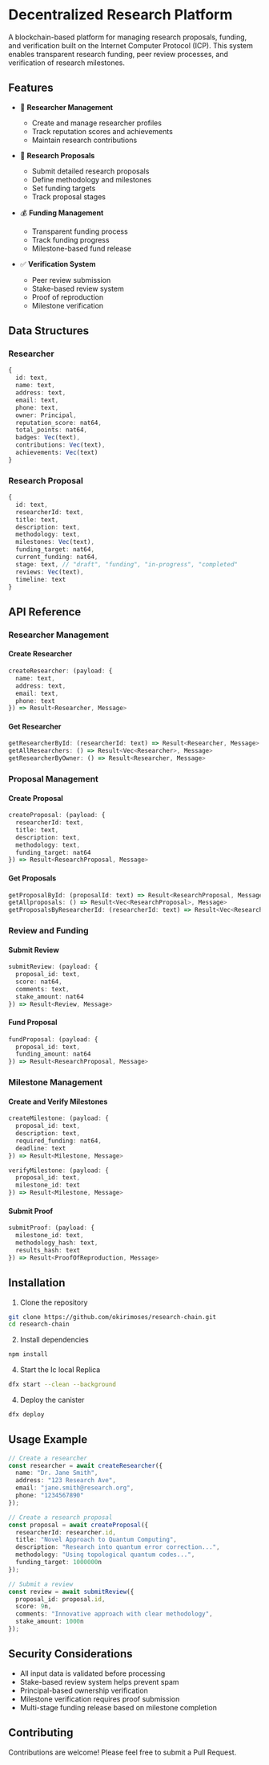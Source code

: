 # Decentralized Research Platform

A blockchain-based platform for managing research proposals, funding, and verification built on the Internet Computer Protocol (ICP). This system enables transparent research funding, peer review processes, and verification of research milestones.

## Features

- 🔬 **Researcher Management**
  - Create and manage researcher profiles
  - Track reputation scores and achievements
  - Maintain research contributions

- 📝 **Research Proposals**
  - Submit detailed research proposals
  - Define methodology and milestones
  - Set funding targets
  - Track proposal stages

- 💰 **Funding Management**
  - Transparent funding process
  - Track funding progress
  - Milestone-based fund release

- ✅ **Verification System**
  - Peer review submission
  - Stake-based review system
  - Proof of reproduction
  - Milestone verification

## Data Structures

### Researcher
```typescript
{
  id: text,
  name: text,
  address: text,
  email: text,
  phone: text,
  owner: Principal,
  reputation_score: nat64,
  total_points: nat64,
  badges: Vec(text),
  contributions: Vec(text),
  achievements: Vec(text)
}
```

### Research Proposal
```typescript
{
  id: text,
  researcherId: text,
  title: text,
  description: text,
  methodology: text,
  milestones: Vec(text),
  funding_target: nat64,
  current_funding: nat64,
  stage: text, // "draft", "funding", "in-progress", "completed"
  reviews: Vec(text),
  timeline: text
}
```

## API Reference

### Researcher Management

#### Create Researcher
```typescript
createResearcher: (payload: {
  name: text,
  address: text,
  email: text,
  phone: text
}) => Result<Researcher, Message>
```

#### Get Researcher
```typescript
getResearcherById: (researcherId: text) => Result<Researcher, Message>
getAllResearchers: () => Result<Vec<Researcher>, Message>
getResearcherByOwner: () => Result<Researcher, Message>
```

### Proposal Management

#### Create Proposal
```typescript
createProposal: (payload: {
  researcherId: text,
  title: text,
  description: text,
  methodology: text,
  funding_target: nat64
}) => Result<ResearchProposal, Message>
```

#### Get Proposals
```typescript
getProposalById: (proposalId: text) => Result<ResearchProposal, Message>
getAllproposals: () => Result<Vec<ResearchProposal>, Message>
getProposalsByResearcherId: (researcherId: text) => Result<Vec<ResearchProposal>, Message>
```

### Review and Funding

#### Submit Review
```typescript
submitReview: (payload: {
  proposal_id: text,
  score: nat64,
  comments: text,
  stake_amount: nat64
}) => Result<Review, Message>
```

#### Fund Proposal
```typescript
fundProposal: (payload: {
  proposal_id: text,
  funding_amount: nat64
}) => Result<ResearchProposal, Message>
```

### Milestone Management

#### Create and Verify Milestones
```typescript
createMilestone: (payload: {
  proposal_id: text,
  description: text,
  required_funding: nat64,
  deadline: text
}) => Result<Milestone, Message>

verifyMilestone: (payload: {
  proposal_id: text,
  milestone_id: text
}) => Result<Milestone, Message>
```

#### Submit Proof
```typescript
submitProof: (payload: {
  milestone_id: text,
  methodology_hash: text,
  results_hash: text
}) => Result<ProofOfReproduction, Message>
```

## Installation

1. Clone the repository
```bash
git clone https://github.com/okirimoses/research-chain.git
cd research-chain
```

2. Install dependencies
```bash
npm install
```

4. Start the Ic local Replica
```bash
dfx start --clean --background
```

4. Deploy the canister
```bash
dfx deploy
```

## Usage Example

```typescript
// Create a researcher
const researcher = await createResearcher({
  name: "Dr. Jane Smith",
  address: "123 Research Ave",
  email: "jane.smith@research.org",
  phone: "1234567890"
});

// Create a research proposal
const proposal = await createProposal({
  researcherId: researcher.id,
  title: "Novel Approach to Quantum Computing",
  description: "Research into quantum error correction...",
  methodology: "Using topological quantum codes...",
  funding_target: 1000000n
});

// Submit a review
const review = await submitReview({
  proposal_id: proposal.id,
  score: 9n,
  comments: "Innovative approach with clear methodology",
  stake_amount: 1000n
});
```

## Security Considerations

- All input data is validated before processing
- Stake-based review system helps prevent spam
- Principal-based ownership verification
- Milestone verification requires proof submission
- Multi-stage funding release based on milestone completion

## Contributing

Contributions are welcome! Please feel free to submit a Pull Request.

